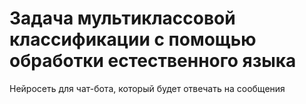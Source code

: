 # Задача мультиклассовой классификации с помощью обработки естественного языка
Нейросеть для чат-бота, который будет отвечать на сообщения
